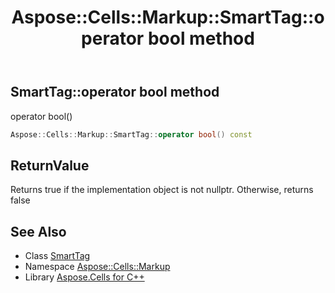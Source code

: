 ﻿---
title: Aspose::Cells::Markup::SmartTag::operator bool method
linktitle: operator bool
second_title: Aspose.Cells for C++ API Reference
description: 'Aspose::Cells::Markup::SmartTag::operator bool method. operator bool() in C++.'
type: docs
weight: 400
url: /cpp/aspose.cells.markup/smarttag/operator_bool/
---
## SmartTag::operator bool method


operator bool()

```cpp
Aspose::Cells::Markup::SmartTag::operator bool() const
```


## ReturnValue

Returns true if the implementation object is not nullptr. Otherwise, returns false

## See Also

* Class [SmartTag](../)
* Namespace [Aspose::Cells::Markup](../../)
* Library [Aspose.Cells for C++](../../../)
